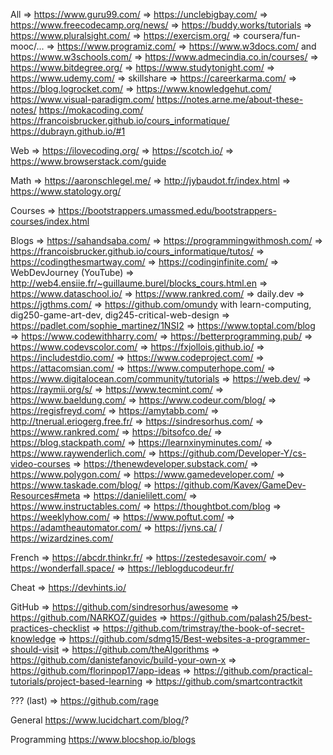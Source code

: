 All
=> https://www.guru99.com/
=> https://unclebigbay.com/
=> https://www.freecodecamp.org/news/
=> https://buddy.works/tutorials
=> https://www.pluralsight.com/
=> https://exercism.org/
=> coursera/fun-mooc/...
=> https://www.programiz.com/
=> https://www.w3docs.com/ and https://www.w3schools.com/
=> https://www.admecindia.co.in/courses/
=> https://www.bitdegree.org/
=> https://www.studytonight.com/
=> https://www.udemy.com/
=> skillshare
=> https://careerkarma.com/
=> https://blog.logrocket.com/
=> https://www.knowledgehut.com/
https://www.visual-paradigm.com/
https://notes.arne.me/about-these-notes/
https://mokacoding.com/
https://francoisbrucker.github.io/cours_informatique/
https://dubrayn.github.io/#1

Web
=> https://ilovecoding.org/
=> https://scotch.io/
=> https://www.browserstack.com/guide

Math
=> https://aaronschlegel.me/
=> http://jybaudot.fr/index.html
=> https://www.statology.org/

Courses
=> https://bootstrappers.umassmed.edu/bootstrappers-courses/index.html

Blogs
=> https://sahandsaba.com/
=> https://programmingwithmosh.com/
=> https://francoisbrucker.github.io/cours_informatique/tutos/
=> https://codingthesmartway.com/
=> https://codinginfinite.com/
=> WebDevJourney (YouTube)
=> http://web4.ensiie.fr/~guillaume.burel/blocks_cours.html.en
=> https://www.dataschool.io/
=> https://www.rankred.com/
=> daily.dev
=> https://jgthms.com/
=> https://github.com/omundy with learn-computing, dig250-game-art-dev, dig245-critical-web-design
=> https://padlet.com/sophie_martinez/1NSI2
=> https://www.toptal.com/blog
=> https://www.codewithharry.com/
=> https://betterprogramming.pub/
=> https://www.codevscolor.com/
=> https://fxjollois.github.io/
=> https://includestdio.com/
=> https://www.codeproject.com/
=> https://attacomsian.com/
=> https://www.computerhope.com/
=> https://www.digitalocean.com/community/tutorials
=> https://web.dev/
=> https://raymii.org/s/
=> https://www.tecmint.com/
=> https://www.baeldung.com/
=> https://www.codeur.com/blog/
=> https://regisfreyd.com/
=> https://amytabb.com/
=> http://tnerual.eriogerg.free.fr/
=> https://sindresorhus.com/
=> https://www.rankred.com/
=> https://bitsofco.de/
=> https://blog.stackpath.com/
=> https://learnxinyminutes.com/
=> https://www.raywenderlich.com/
=> https://github.com/Developer-Y/cs-video-courses
=> https://thenewdeveloper.substack.com/
=> https://www.polygon.com/
=> https://www.gamedeveloper.com/
=> https://www.taskade.com/blog/
=> https://github.com/Kavex/GameDev-Resources#meta
=> https://danielilett.com/
=> https://www.instructables.com/
=> https://thoughtbot.com/blog
=> https://weeklyhow.com/
=> https://www.poftut.com/
=> https://adamtheautomator.com/
=> https://jvns.ca/ / https://wizardzines.com/

French
=> https://abcdr.thinkr.fr/
=> https://zestedesavoir.com/
=> https://wonderfall.space/
=> https://leblogducodeur.fr/

Cheat
=> https://devhints.io/

GitHub
=> https://github.com/sindresorhus/awesome
=> https://github.com/NARKOZ/guides
=> https://github.com/palash25/best-practices-checklist
=> https://github.com/trimstray/the-book-of-secret-knowledge
=> https://github.com/sdmg15/Best-websites-a-programmer-should-visit
=> https://github.com/theAlgorithms
=> https://github.com/danistefanovic/build-your-own-x
=> https://github.com/florinpop17/app-ideas
=> https://github.com/practical-tutorials/project-based-learning
=> https://github.com/smartcontractkit

??? (last)
=> https://github.com/rage

General
https://www.lucidchart.com/blog/?

Programming
https://www.blocshop.io/blogs